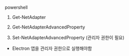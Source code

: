 powershell

1. Get-NetAdapter

2. Get-NetAdapterAdvancedProperty

3. Set-NetAdapterAdvancedProperty (관리자 권한이 필요)

- Electron 앱을 관리자 권한으로 실행해야함
